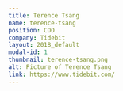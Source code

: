 ```yaml
---
title: Terence Tsang
name: terence-tsang
position: COO
company: Tidebit
layout: 2018_default
modal-id: 1
thumbnail: terence-tsang.png
alt: Picture of Terence Tsang
link: https://www.tidebit.com/
---
```

